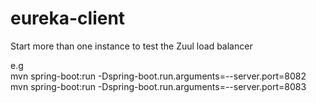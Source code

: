 # eureka-client

Start more than one instance to test the Zuul load balancer

e.g
<br>
mvn spring-boot:run -Dspring-boot.run.arguments=--server.port=8082
<br>
mvn spring-boot:run -Dspring-boot.run.arguments=--server.port=8083
